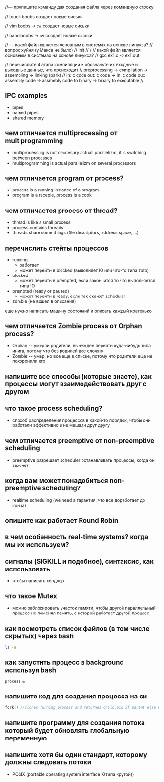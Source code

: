 //— пропишите команду для создания файла через командную строку

// touch boobs создает новые сиськи

// vim boobs -> :w создает новые сиськи

// nano boobs -> :w создает новые сиськи

// — какой файл является основным в системах на основе линукса?
// вопрос хуйня (у Макса не было)
// init
// /
// какой файл является основным в системах на основе линукса?
// gcc ex1.c  -o ex1.out


// перечислите 4 этапа компиляции и обозначьте их входные и выходные данные, что происходит
// preprocessing -> compilation -> assembling -> linking (park)
// in: c code out: c code -> in: c code out: assembly code -> assmebly code to binary -> binary to executable
//
## IPC examples
- pipes
- named pipes
- shared memory

##  чем отличается multiprocessing от multiprogramming
- multiprocessing is not neccesary actuall parallelizm, it is switching between processes
- multiprogramming is actual parallelizm on several processors

##  чем отличается program от process?
- process is a running instance of a program
- program is a recepie, process is a cook

## чем отличается process от thread?
- thread is like a small process
- process contains threads
- threads share some things (file descriptors, address space, ...)

## перечислить стейты процессов
- running
   - работает
   - может перейти в blocked (выполняет IO или что-то типа того)
- blocked
   - может перейти в prempted, если закончится то что выполняется типа IO
- prempted (ready or paused)
   - может перейти в ready, если так скажет scheduler
- zombie (не вошел в описания)

еще нужно написать машину состояний и описать каждый кратенько

## чем отличается Zombie process от Orphan process?
- Orphan -- умерли родители, вынужден перейти куда-нибудь типа инита, потому что без родилей все сложно
- Zombie -- умер, но все еще в списке, потому что родители еще не похоронили его


## напишите все способы (которые знаете), как процессы могут взаимодействовать друг с другом

## что такое process scheduling?
- способ распределения процессов в какой-то порядок, чтобы они работали эффективно и не мешали друг другу

## чем отличается preemptive от non-preemptive scheduling
- preemptive разрешает scheduler останавливать процессы, когда он захочет

## когда вам может понадобиться non-preemptive scheduling?
- realtime scheduling (we need a гарантия, что все доработает до конца)

## опишите как работает Round Robin

## в чем особенность real-time systems? когда мы их используем?

## сигналы (SIGKILL и подобное), синтаксис, как использовать
- чтобы написать хендлер

## что такое Mutex
- можно заблокировать участок памяти, чтобы другой параллельный процесс не поменял память, с которой работает другой процесс

## как посмотреть список файлов (в том числе скрытых) через bash
```bash
ls -a
```
## как запустить процесс в background используя bash
```
process &
```

## напишите код для создания процесса на си
```c
fork() //clones running process and returnes child.pid if parent else 0, otherwise -1 for error
```

## напишите программу для создания потока который будет обновлять глобальную переменную

## напишите хотя бы один стандарт, которому должны следовать потоки
- POSIX (portable operating system interface X(типа крутой))
